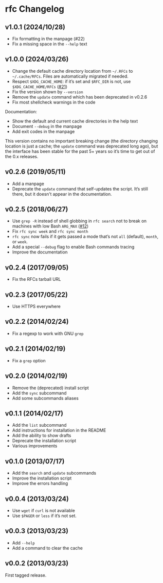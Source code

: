 # rfc Changelog

## v1.0.1 (2024/10/28)

* Fix formatting in the manpage (#22)
* Fix a missing space in the `--help` text

## v1.0.0 (2024/03/26)

* Change the default cache directory location from `~/.RFCs`
  to `~/.cache/RFCs`. Files are automatically migrated if needed.
* Respect `$XDG_CACHE_HOME`: if it’s set and `$RFC_DIR` is not,
  use `$XDG_CACHE_HOME/RFCs` ([#21][i21])
* Fix the version shown by `--version`
* Remove the `update` command which has been deprecated in v0.2.6
* Fix most shellcheck warnings in the code

Documentation:
* Show the default and current cache directories in the help text
* Document `--debug` in the manpage
* Add exit codes in the manpage

This version contains no important breaking change (the directory
changing location is just a cache; the `update` command was deprecated
long ago), but the interface has been stable for the past 5+ years
so it’s time to get out of the 0.x releases.

[i21]: https://github.com/bfontaine/rfc/issues/21

## v0.2.6 (2019/05/11)

* Add a manpage
* Deprecate the `update` command that self-updates the script. It’s still
  there, but it doesn't appear in the documentation.

## v0.2.5 (2018/06/27)

* Use `grep -R` instead of shell globbing in `rfc search` not to break on
  machines with low Bash `ARG_MAX` ([#12][pr12])
* Fix `rfc sync week` and `rfc sync month`
* `rfc sync` now fails if it gets passed a mode that’s not `all` (default),
  `month`, or `week`.
* Add a special `--debug` flag to enable Bash commands tracing
* Improve the documentation

[pr12]: https://github.com/bfontaine/rfc/pull/12

## v0.2.4 (2017/09/05)

* Fix the RFCs tarball URL

## v0.2.3 (2017/05/22)

* Use HTTPS everywhere

## v0.2.2 (2014/02/24)

* Fix a regexp to work with GNU `grep`

## v0.2.1 (2014/02/19)

* Fix a `grep` option

## v0.2.0 (2014/02/19)

* Remove the (deprecated) install script
* Add the `sync` subcommand
* Add some subcommands aliases

## v0.1.1 (2014/02/17)

* Add the `list` subcommand
* Add instructions for installation in the README
* Add the ability to show drafts
* Deprecate the installation script
* Various improvements

## v0.1.0 (2013/07/17)

* Add the `search` and `update` subcommands
* Improve the installation script
* Improve the errors handling

## v0.0.4 (2013/03/24)

* Use `wget` if `curl` is not available
* Use `$PAGER` or `less` if it’s not set.

## v0.0.3 (2013/03/23)

* Add `--help`
* Add a command to clear the cache

## v0.0.2 (2013/03/23)

First tagged release.
